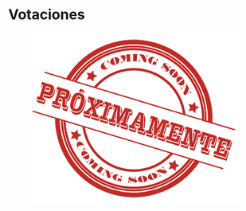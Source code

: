 # Votaciones

<figure><img src="../.gitbook/assets/image (4) (1) (1).png" alt=""><figcaption></figcaption></figure>
